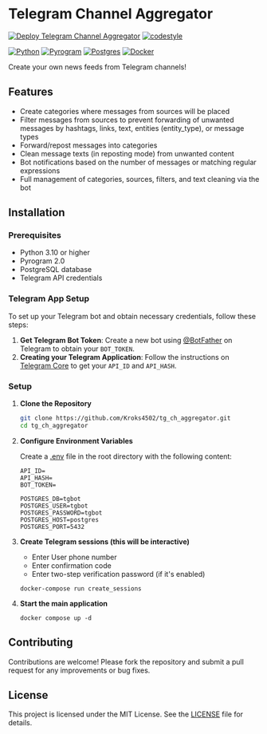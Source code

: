 # Telegram Channel Aggregator

[![Deploy Telegram Channel Aggregator](https://github.com/Kroks4502/tg_ch_aggregator/actions/workflows/deploy_prod.yml/badge.svg)](https://github.com/Kroks4502/tg_ch_aggregator/actions/workflows/deploy_prod.yml)
[![codestyle](https://github.com/Kroks4502/tg_ch_aggregator/actions/workflows/codestyle.yml/badge.svg)](https://github.com/Kroks4502/tg_ch_aggregator/actions/workflows/codestyle.yml)

[![Python][Python-badge]][Python-url]
[![Pyrogram][Pyrogram-badge]][Pyrogram-url]
[![Postgres][Postgres-badge]][Postgres-url]
[![Docker][Docker-badge]][Docker-url]

Create your own news feeds from Telegram channels!

## Features

- Create categories where messages from sources will be placed
- Filter messages from sources to prevent forwarding of unwanted messages by hashtags, links, text, entities (entity_type), or message types
- Forward/repost messages into categories
- Clean message texts (in reposting mode) from unwanted content
- Bot notifications based on the number of messages or matching regular expressions
- Full management of categories, sources, filters, and text cleaning via the bot

## Installation

### Prerequisites

- Python 3.10 or higher
- Pyrogram 2.0
- PostgreSQL database
- Telegram API credentials

### Telegram App Setup

To set up your Telegram bot and obtain necessary credentials, follow these steps:
1. **Get Telegram Bot Token**: Create a new bot using [@BotFather](https://t.me/BotFather) on Telegram to obtain your `BOT_TOKEN`.
2. **Creating your Telegram Application**: Follow the instructions on [Telegram Core](https://core.telegram.org/api/obtaining_api_id) to get your `API_ID` and `API_HASH`.

### Setup

1. **Clone the Repository**

   ```bash
   git clone https://github.com/Kroks4502/tg_ch_aggregator.git
   cd tg_ch_aggregator
   ```

2. **Configure Environment Variables**

   Create a [.env](.env.example) file in the root directory with the following content:

   ```env
   API_ID=
   API_HASH=
   BOT_TOKEN=
   
   POSTGRES_DB=tgbot
   POSTGRES_USER=tgbot
   POSTGRES_PASSWORD=tgbot
   POSTGRES_HOST=postgres
   POSTGRES_PORT=5432
   ```

3. **Create Telegram sessions (this will be interactive)**

   - Enter User phone number
   - Enter confirmation code
   - Enter two-step verification password (if it's enabled)

   ```shell
   docker-compose run create_sessions
   ```

4. **Start the main application**

   ```shell
   docker compose up -d
   ```

## Contributing

Contributions are welcome! Please fork the repository and submit a pull request for any improvements or bug fixes.

## License

This project is licensed under the MIT License. See the [LICENSE](LICENSE) file for details.

[Python-url]: https://www.python.org/
[Python-badge]: https://img.shields.io/badge/python-3670A0?style=for-the-badge&logo=python&logoColor=ffdd54

[Pyrogram-url]: https://docs.pyrogram.org/
[Pyrogram-badge]: https://img.shields.io/badge/Pyrogram-ff1709?style=for-the-badge&logo=telegram&color=bf431d

[Postgres-url]: https://www.postgresql.org/
[Postgres-badge]: https://img.shields.io/badge/postgres-%23316192.svg?style=for-the-badge&logo=postgresql&logoColor=white

[Docker-url]: https://www.docker.com/
[Docker-badge]: https://img.shields.io/badge/docker-%23316192.svg?style=for-the-badge&logo=docker&logoColor=white
